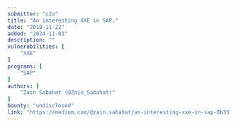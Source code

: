 ```yaml
---
submitter: "c2a"
title: "An interesting XXE in SAP."
date: "2018-11-22"
added: "2024-11-03"
description: ""
vulnerabilities: [
    "XXE"
]
programs: [
    "SAP"
]
authors: [
    "Zain Sabahat (@Zain_Sabahat)"
]
bounty: "undisclosed"
link: "https://medium.com/@zain.sabahat/an-interesting-xxe-in-sap-8b35fec6ef33"
---
```




